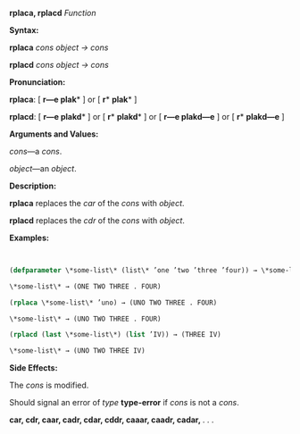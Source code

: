 **rplaca, rplacd** *Function* 



**Syntax:** 



**rplaca** *cons object → cons* 



**rplacd** *cons object → cons* 



**Pronunciation:** 



**rplaca**: [ **r—e plak***  ] or [ **r***  **plak***  ] 



**rplacd**: [ **r—e plakd***  ] or [ **r***  **plakd***  ] or [ **r—e plakd—e** ] or [ **r***  **plakd—e** ] 



**Arguments and Values:** 



*cons*—a *cons*. 



*object*—an *object*. 



**Description:** 



**rplaca** replaces the *car* of the *cons* with *object*. 



**rplacd** replaces the *cdr* of the *cons* with *object*. 



**Examples:**
```lisp
 

(defparameter \*some-list\* (list\* ’one ’two ’three ’four)) → \*some-list\* 

\*some-list\* → (ONE TWO THREE . FOUR) 

(rplaca \*some-list\* ’uno) → (UNO TWO THREE . FOUR) 

\*some-list\* → (UNO TWO THREE . FOUR) 

(rplacd (last \*some-list\*) (list ’IV)) → (THREE IV) 

\*some-list\* → (UNO TWO THREE IV) 


```
**Side Effects:** 



The *cons* is modified. 



Should signal an error of *type* **type-error** if *cons* is not a *cons*. 







 



 



**car, cdr, caar, cadr, cdar, cddr, caaar, caadr, cadar,** *. . .* 



